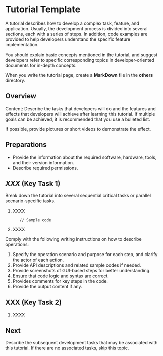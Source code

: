 # Tutorial Template<a name="EN-US_TOPIC_0000001050785644"></a>

A tutorial describes how to develop a complex task, feature, and application. Usually, the development process is divided into several sections, each with a series of steps. In addition, code examples are provided to help developers understand the specific feature implementation.

You should explain basic concepts mentioned in the tutorial, and suggest developers refer to specific corresponding topics in developer-oriented documents for in-depth concepts.

When you write the tutorial page, create a  **MarkDown**  file in the  **others**  directory.

## Overview<a name="section187784618017"></a>

Content: Describe the tasks that developers will do and the features and effects that developers will achieve after learning this tutorial. If multiple goals can be achieved, it is recommended that you use a bulleted list.

If possible, provide pictures or short videos to demonstrate the effect.

## Preparations<a name="section14914182112"></a>

-   Provide the information about the required software, hardware, tools, and their version information.
-   Describe required permissions.

## _XXX_  \(Key Task 1\)<a name="section1439712384145"></a>

Break down the tutorial into several sequential critical tasks or parallel scenario-specific tasks.

1.  XXXX

    ```
       // Sample code
    ```

2.  XXXX

Comply with the following writing instructions on how to describe operations:

1.  Specify the operation scenario and purpose for each step, and clarify the actor of each action.
2.  Provide API descriptions and related sample codes if needed.
3.  Provide screenshots of GUI-based steps for better understanding.
4.  Ensure that code logic and syntax are correct.
5.  Provides comments for key steps in the code.
6.  Provide the output content if any.

## XXX \(Key Task 2\)<a name="section1228811105115"></a>

1.  XXXX

## Next<a name="section096591885116"></a>

Describe the subsequent development tasks that may be associated with this tutorial. If there are no associated tasks, skip this topic.

